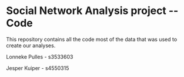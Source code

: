 # Social Network Analysis project -- Code
This repository contains all the code most of the data that was used to create our analyses. 

Lonneke Pulles - s3533603

Jesper Kuiper - s4550315
